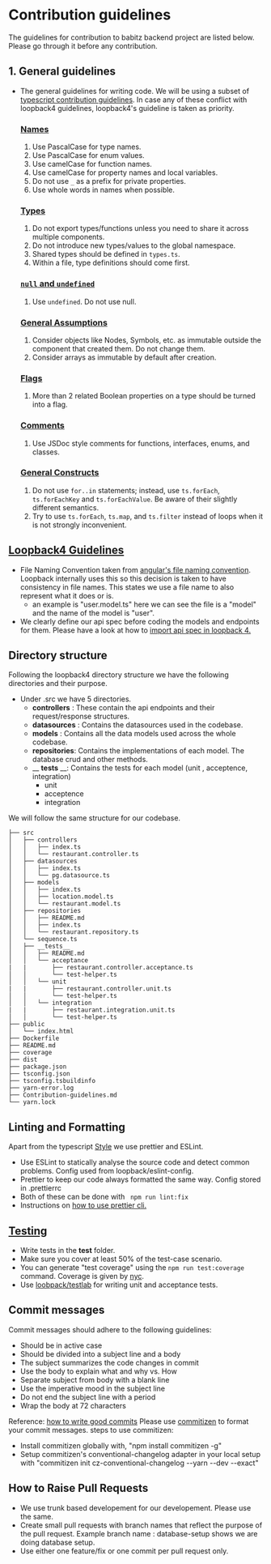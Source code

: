 # Contribution guidelines
The guidelines for contribution to babitz backend project are listed below. Please go through it before any contribution.

## 1. General guidelines
- The general guidelines for writing code. We will be using a subset of [typescript contribution guidelines](https://github.com/microsoft/TypeScript/wiki/Coding-guidelines). In case any of these conflict with loopback4 guidelines, loopback4's guideline is taken as priority.

  ### [Names](https://github.com/microsoft/TypeScript/wiki/Coding-guidelines#names)
    1. Use PascalCase for type names.
    2. Use PascalCase for enum values.
    3. Use camelCase for function names.
    4. Use camelCase for property names and local variables.
    5. Do not use `_` as a prefix for private properties.
    6. Use whole words in names when possible.

  ### [Types](https://github.com/microsoft/TypeScript/wiki/Coding-guidelines#components)
    1. Do not export types/functions unless you need to share it across multiple components.
    2. Do not introduce new types/values to the global namespace.
    3. Shared types should be defined in `types.ts`.
    4. Within a file, type definitions should come first.

  ### [`null` and `undefined`](https://github.com/microsoft/TypeScript/wiki/Coding-guidelines#null-and-undefined)
    1. Use `undefined`. Do not use null.

  ### [General Assumptions](https://github.com/microsoft/TypeScript/wiki/Coding-guidelines#general-assumptions)
    1. Consider objects like Nodes, Symbols, etc. as immutable outside the component that created them. Do not change them.
    2. Consider arrays as immutable by default after creation.

  ### [Flags](https://github.com/microsoft/TypeScript/wiki/Coding-guidelines#flags)
    1. More than 2 related Boolean properties on a type should be turned into a flag.

  ### [Comments](https://github.com/microsoft/TypeScript/wiki/Coding-guidelines#comments)
    1. Use JSDoc style comments for functions, interfaces, enums, and classes.

  ### [General Constructs](https://github.com/microsoft/TypeScript/wiki/Coding-guidelines#comments)
    1. Do not use `for..in` statements; instead, use `ts.forEach`, `ts.forEachKey` and `ts.forEachValue`. Be aware of their slightly different semantics.
    2. Try to use `ts.forEach`, `ts.map`, and `ts.filter` instead of loops when it is not strongly inconvenient.


## [Loopback4 Guidelines](https://github.com/microsoft/TypeScript/wiki/Coding-guidelines)
- File Naming Convention taken from [angular's file naming convention](https://angular.io/guide/styleguide#separate-file-names-with-dots-and-dashes). Loopback internally uses this so this decision is taken to have consistency in file names. This states we use a file name to also represent what it does or is.
    - an example is "user.model.ts" here we can see the file is a "model" and the name of the model is "user".
- We clearly define our api spec before coding the models and endpoints for them. Please have a look at how to [import api spec in loopback 4.](https://loopback.io/doc/en/lb4/OpenAPI-generator.html)


## Directory structure
Following the loopback4 directory structure we have the following directories and their purpose.
- Under .src we have 5 directories.
    - __controllers__ : These contain the api endpoints and their request/response structures.
    - __datasources__ : Contains the datasources used in the codebase.
    - __models__ : Contains all the data models used across the whole codebase.
    - __repositories__: Contains the implementations of each model. The database crud and other methods.
    - __ __tests__ __: Contains the tests for each model (unit , acceptence, integration)
        - unit
        - acceptence
        - integration

We will follow the same structure for our codebase.
```
├── src
│   ├── controllers
│   │   ├── index.ts
│   │   └── restaurant.controller.ts
│   ├── datasources
│   │   ├── index.ts
│   │   └── pg.datasource.ts
│   ├── models
│   │   ├── index.ts
│   │   ├── location.model.ts
│   │   └── restaurant.model.ts
│   ├── repositories
│   │   ├── README.md
│   │   ├── index.ts
│   │   └── restaurant.repository.ts
│   └── sequence.ts
│   ├── __tests__
│   │   ├── README.md
│   │   └── acceptance
|   |       ├── restaurant.controller.acceptance.ts
│   │       └── test-helper.ts
│   │   └── unit
|   |       ├── restaurant.controller.unit.ts
│   │       └── test-helper.ts
│   │   └── integration
|   |       ├── restaurant.integration.unit.ts
│   │       └── test-helper.ts
├── public
│   └── index.html
├── Dockerfile
├── README.md
├── coverage
├── dist
├── package.json
├── tsconfig.json
├── tsconfig.tsbuildinfo
├── yarn-error.log
├── Contribution-guidelines.md
└── yarn.lock
```



## Linting and Formatting
 Apart from the typescript [Style](https://github.com/microsoft/TypeScript/wiki/Coding-guidelines#style) we use prettier and ESLint.
- Use ESLint to statically analyse the source code and detect common problems. Config used from loopback/eslint-config.
- Prettier to keep our code always formatted the same way. Config stored in .prettierrc
- Both of these can be done with `  npm run lint:fix  `
- Instructions on [how to use prettier cli.](https://prettier.io/docs/en/cli.html)


## [Testing](https://loopback.io/doc/en/lb4/Testing-your-application.html)
- Write tests in the __test__ folder.
- Make sure you cover at least 50% of the test-case scenario.
- You can generate "test coverage" using the `npm run test:coverage` command. Coverage is given by [nyc](https://www.npmjs.com/package/nyc). 
- Use [loobpack/testlab](https://loopback.io/doc/en/lb4/apidocs.testlab.html) for writing unit and acceptance tests. 


## Commit messages

Commit messages should adhere to the following guidelines:

- Should be in active case
- Should be divided into a subject line and a body
- The subject summarizes the code changes in commit
- Use the body to explain what and why vs. How
- Separate subject from body with a blank line
- Use the imperative mood in the subject line
- Do not end the subject line with a period
- Wrap the body at 72 characters

Reference: [how to write good commits](https://www.conventionalcommits.org/en/v1.0.0/)
Please use [commitizen](https://www.npmjs.com/package/commitizen) to format your commit messages.
steps to use commitizen:
- Install commitizen globally with, "npm install commitizen -g"
- Setup commitizen's conventional-changelog adapter in your local setup with "commitizen init cz-conventional-changelog --yarn --dev --exact"

## How to Raise Pull Requests
- We use trunk based developement for our developement. Please use the same.
- Create small pull requests with branch names that reflect the purpose of the pull request. Example branch name : database-setup shows we are doing database setup.
- Use either one feature/fix or one commit per pull request only.

